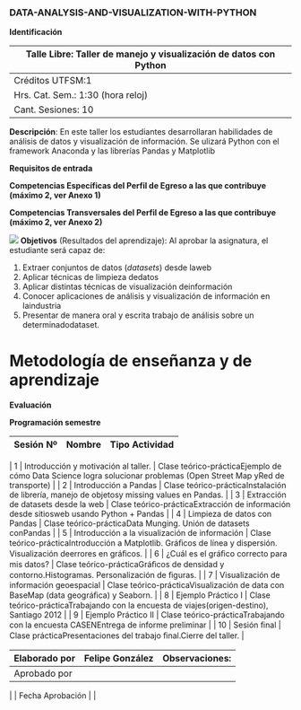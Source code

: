 ### DATA-ANALYSIS-AND-VISUALIZATION-WITH-PYTHON

**Identificación**

| Talle Libre: Taller de manejo y visualización de datos con Python |
| --- |
| Créditos UTFSM:1 | Prerrequisitos: IWI131 Programación |
| Hrs. Cat. Sem.: 1:30 (hora reloj) | Horario: Jueves 7-8 |
| Cant. Sesiones: 10 | Fecha Inicio: 15/03/2018 | Fecha Término: 24/05/2018 |

**Descripción**: En este taller los estudiantes desarrollaran habilidades de análisis de datos y visualización de información. Se ulizará Python con el framework Anaconda y las librerías Pandas y Matplotlib

**Requisitos de entrada**

**Competencias Específicas del Perfil de Egreso a las que contribuye (máximo 2, ver Anexo 1)**

**Competencias Transversales del Perfil de Egreso a las que contribuye (máximo 2, ver Anexo 2)**

![](RackMultipart20201002-4-1pchwt2_html_7130dea8bf4cc2f8.gif) **Objetivos** (Resultados del aprendizaje): Al aprobar la asignatura, el estudiante será capaz de:

1. Extraer conjuntos de datos (_datasets_) desde laweb
2. Aplicar técnicas de limpieza dedatos
3. Aplicar distintas técnicas de visualización deinformación
4. Conocer aplicaciones de análisis y visualización de información en laindustria
5. Presentar de manera oral y escrita trabajo de análisis sobre un determinadodataset.

# Metodología de enseñanza y de aprendizaje

**Evaluación**

**Programación semestre**

| **Sesión Nº** | **Nombre** | **Tipo Actividad** |
| --- | --- | --- |
|
1 |
Introducción y motivación al taller. | Clase teórico-prácticaEjemplo de cómo Data Science logra solucionar problemas (Open Street Map yRed de transporte) |
|
2 |
Introducción a Pandas | Clase teórico-prácticaInstalación de librería, manejo de objetosy missing values en Pandas. |
|
3 |
Extracción de datasets desde la web | Clase teórico-prácticaExtracción de información desde sitiosweb usando Python + Pandas |
|
4 |
Limpieza de datos con Pandas | Clase teórico-prácticaData Munging. Unión de datasets conPandas |
|
5 |
Introducción a la visualización de información | Clase teórico-prácticaIntroducción a Matplotlib. Gráﬁcos de línea y dispersión. Visualización deerrores en gráﬁcos. |
|
6 |
¿Cuál es el gráﬁco correcto para mis datos? | Clase teórico-prácticaGráﬁcos de densidad y contorno.Histogramas. Personalización de ﬁguras. |
|
7 |
Visualización de información geoespacial | Clase teórico-prácticaVisualización de data con BaseMap (data geográﬁca) y Seaborn. |
|
8 |
Ejemplo Práctico I | Clase teórico-prácticaTrabajando con la encuesta de viajes(origen-destino), Santiago 2012 |
|
9 |
Ejemplo Práctico II | Clase teórico-prácticaTrabajando con la encuesta CASENEntrega de informe preliminar |
|
10 |
Sesión ﬁnal | Clase prácticaPresentaciones del trabajo ﬁnal.Cierre del taller. |

| Elaborado por | Felipe González | Observaciones: |
| --- | --- | --- |
| Aprobado por |
 |
| Fecha Aprobación |
 |
